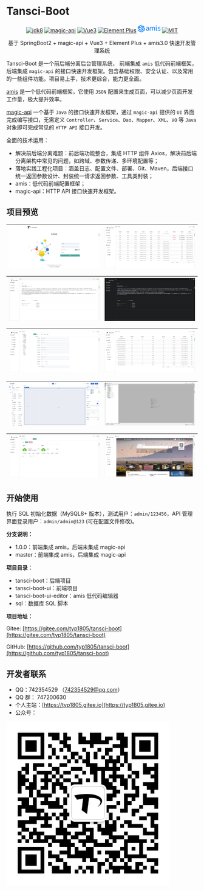 # Tansci-Boot

<p align="center">
<a href="https://www.oracle.com/java/technologies/downloads/#java8"><img src="https://img.shields.io/badge/jdk-8+-green.svg" alt="jdk8"></a>
<a href="https://www.ssssssss.org/magic-api"><img src="https://www.ssssssss.org/magic-api/images/logo-magic-api.png" width="20" height="20" alt="magic-api"></a>
<a href="https://vuejs.org"><img src="https://img.shields.io/badge/-Vue-34495e?logo=vue.js" alt="Vue3"></a>
<a href="https://element-plus.gitee.io/#/zh-CN/component/changelog"><img src="https://img.shields.io/badge/element--plus-latest-blue" alt="Element Plus"></a>
<a href="https://aisuda.bce.baidu.com/amis/zh-CN/docs/index"><img src="./doc/logo_408c434.png" width="60" height="20" alt="amis"></a>
<a href="https://gitee.com/link?target=http%3A%2F%2Fwww.opensource.org%2Flicenses%2FMIT"><img src="https://img.shields.io/badge/license-MIT-brightgreen.svg" alt="MIT"></a>
</p>

<p align="center">基于 SpringBoot2 + magic-api + Vue3 + Element Plus + amis3.0 快速开发管理系统</p>

Tansci-Boot 是一个前后端分离后台管理系统， 前端集成 `amis` 低代码前端框架，后端集成 `magic-api` 的接口快速开发框架。包含基础权限、安全认证、以及常用的一些组件功能。项目易上手，技术更综合，能力更全面。

[amis](https://aisuda.bce.baidu.com/amis/zh-CN/docs/index) 是一个低代码前端框架，它使用 `JSON` 配置来生成页面，可以减少页面开发工作量，极大提升效率。

[magic-api](https://www.ssssssss.org/magic-api/) 一个基于 `Java` 的接口快速开发框架，通过 `magic-api` 提供的 `UI` 界面完成编写接口，无需定义 `Controller`、`Service`、`Dao`、`Mapper`、`XML`、`VO` 等 `Java` 对象即可完成常见的 `HTTP API` 接口开发。

全面的技术运用：

- 解决前后端分离难题：前后端功能整合，集成 HTTP 组件 Axios，解决前后端分离架构中常见的问题，如跨域、参数传递、多环境配置等；
- 落地实践工程化项目：涵盖日志、配置文件、部署、Git、Maven，后端接口统一返回参数设计、封装统一请求返回参数、工具类封装；
- amis：低代码前端配置框架； 
- magic-api：HTTP API 接口快速开发框架。 

## 项目预览

![登录](doc/login.png) | ![登录日志](doc/loginlog.png)
---|---

![首页](doc/home.png) | ![首页](doc/home-1.png)
---|---

![菜单](doc/menu.png) | ![操作日志](doc/log.png)
---|---

![amis](doc/amis.png) | ![magic-api](doc/api.png)
---|---

![页面管理](doc/LcPages.png) | ![外部链接](doc/ifarme.png)
---|---

## 开始使用

执行 SQL 初始化数据（MySQL8+ 版本），测试用户：`admin/123456`，API 管理界面登录用户：`admin/admin@123` (可在配置文件修改)。

**分支说明：**

- 1.0.0：前端集成 amis，后端未集成 magic-api
- master：前端集成 amis，后端集成 magic-api

**项目目录：**

- tansci-boot：后端项目
- tansci-boot-ui：前端项目
- tansci-boot-ui-editor：amis 低代码编辑器
- sql：数据库 SQL 脚本

**项目地址：**

Gitee: [https://gitee.com/typ1805/tansci-boot](https://gitee.com/typ1805/tansci-boot)

GitHub: [https://github.com/typ1805/tansci-boot](https://github.com/typ1805/tansci-boot)

## 开发者联系

- QQ：742354529 （742354529@qq.com）
- QQ 群： 747200630
- 个人主站：[https://typ1805.gitee.io](https://typ1805.gitee.io)
- 公众号：
  
![个人公众号](doc/gzh.jpg)
